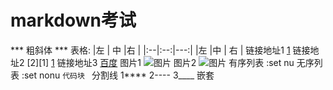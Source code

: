 # markdown考试

*** 粗斜体 ***
表格:
|左 | 中  |右 |
|:--|:--:|---:|
|左 |中  | 右 |
链接地址1
[1](https://www.baidu.com)
链接地址2
[2][1]
[1](https://www.baidu.com)
链接地址3
<a href="https://www.baidu.com">百度</a>
图片1
![图片](href="图片地址")
图片2
<img src ="图片链接">图片</img>
有序列表 :set nu 
无序列表 :set nonu
 ```代码块 ```
分割线
1****
2----
3____
嵌套 
>
